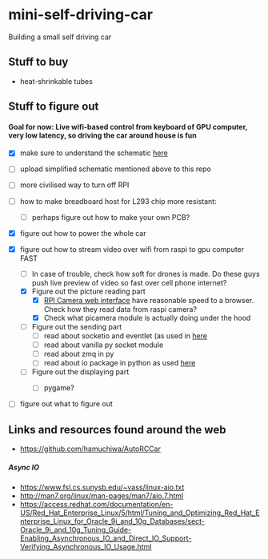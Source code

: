 # mini-self-driving-car
Building a small self driving car


## Stuff to buy
- heat-shrinkable tubes


## Stuff to figure out

#### Goal for now: Live wifi-based control from keyboard of GPU computer, very low latency, so driving the car around house is fun
- [x] make sure to understand the schematic [here](https://business.tutsplus.com/tutorials/controlling-dc-motors-using-python-with-a-raspberry-pi--cms-20051)
- [ ] upload simplified schematic mentioned above to this repo
- [ ] more civilised way to turn off RPI
- [ ] how to make breadboard host for L293 chip more resistant:
    - [ ] perhaps figure out how to make your own PCB?
- [x] figure out how to power the whole car
- [X] figure out how to stream video over wifi from raspi to gpu computer FAST
    - [ ] In case of trouble, check how soft for drones is made. Do these guys push live preview of video so fast over cell phone internet?
    - [X] Figure out the picture reading part
        - [X] [RPI Camera web interface](http://elinux.org/RPi-Cam-Web-Interface) have reasonable speed to a browser.
             Check how they read data from raspi camera?
        - [X] Check what picamera module is actually doing under the hood
     - [ ] Figure out the sending part   
        - [ ] read about socketio and eventlet (as used in [here](https://github.com/ghostFaceKillah/behavioral-cloning-self-driving-car/blob/master/drive.py)
        - [ ] read about vanilla py socket module
        - [ ] read about zmq in py
        - [ ] read about io package in python as used [here](https://picamera.readthedocs.io/en/release-1.13/recipes2.html#rapid-capture-and-streaming)
     - [ ] Figure out the displaying part
        - [ ] pygame?
      
    
- [ ] figure out what to figure out


## Links and resources found around the web

- https://github.com/hamuchiwa/AutoRCCar

##### Async IO
- https://www.fsl.cs.sunysb.edu/~vass/linux-aio.txt
- http://man7.org/linux/man-pages/man7/aio.7.html
- https://access.redhat.com/documentation/en-US/Red_Hat_Enterprise_Linux/5/html/Tuning_and_Optimizing_Red_Hat_Enterprise_Linux_for_Oracle_9i_and_10g_Databases/sect-Oracle_9i_and_10g_Tuning_Guide-Enabling_Asynchronous_IO_and_Direct_IO_Support-Verifying_Asynchronous_IO_Usage.html





